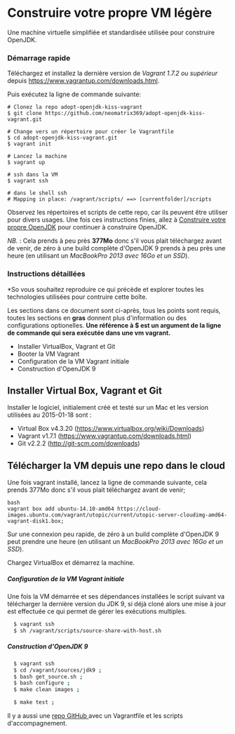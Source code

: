 # Construire votre propre VM légère

Une machine virtuelle simplifiée et standardisée utilisée pour construire OpenJDK.


### Démarrage rapide

Téléchargez et installez la dernière version de *Vagrant 1.7.2 ou supérieur* depuis https://www.vagrantup.com/downloads.html.

Puis exécutez la ligne de commande suivante:

```
# Clonez la repo adopt-openjdk-kiss-vagrant
$ git clone https://github.com/neomatrix369/adopt-openjdk-kiss-vagrant.git

# Change vers un répertoire pour créer le Vagrantfile
$ cd adopt-openjdk-kiss-vagrant.git
$ vagrant init

# Lancez la machine
$ vagrant up

# ssh dans la VM
$ vagrant ssh

# dans le shell ssh
# Mapping in place: /vagrant/scripts/ ==> [currentfolder]/scripts
```

Observez les répertoires et scripts de cette repo, car ils peuvent être utiliser pour divers usages. Une fois ces instructions finies, allez à [Construire votre propre OpenJDK](../binaries/build_your_own_openjdk.md) pour continuer à construire OpenJDK.

*NB.* : Cela prends à peu près **377Mo** donc s'il vous plait téléchargez avant de venir, de zéro à une build complète d'OpenJDK 9 prends à peu près une heure (en utilisant un *MacBookPro 2013 avec 16Go et un SSD*).

### Instructions détaillées

*So vous souhaitez reproduire ce qui précède et explorer toutes les technologies utilisées pour contruire cette boîte.

Les sections dans ce document sont ci-après, tous les points sont requis, toutes les sections en **gras** donnent plus d'information ou des configurations optionelles. **Une référence à $ est un argument de la ligne de commande qui sera exécutée dans une vm vagrant.**

  - Installer VirtualBox, Vagrant et Git
  - Booter la VM Vagrant
  - Configuration de la VM Vagrant initiale
  - Construction d'OpenJDK 9

## Installer Virtual Box, Vagrant et Git
Installer le logiciel, initialement créé et testé sur un Mac et les version utilisées au 2015-01-18 sont :
  - Virtual Box v4.3.20 (https://www.virtualbox.org/wiki/Downloads)
  - Vagrant v1.7.1 (https://www.vagrantup.com/downloads.html)
  - Git v2.2.2 (http://git-scm.com/downloads)

## Télécharger la VM depuis une repo dans le cloud
Une fois vagrant installé, lancez la ligne de commande suivante, cela prends 377Mo donc s'il vous plait téléchargez avant de venir;

```
bash
vagrant box add ubuntu-14.10-amd64 https://cloud-images.ubuntu.com/vagrant/utopic/current/utopic-server-cloudimg-amd64-vagrant-disk1.box;
```

Sur une connexion peu rapide, de zéro à un build complète d'OpenJDK 9 peut prendre une heure (en utilisant un *MacBookPro 2013 avec 16Go et un SSD*).

Chargez VirtualBox et démarrez la machine.

##### Configuration de la VM Vagrant initiale
Une fois la VM démarrée et ses dépendances installées le script suivant va télécharger la dernière version du JDK 9, si déjà cloné alors une mise à jour est effectuée ce qui permet de gérer les exécutions multiples.

```bash
  $ vagrant ssh
  $ sh /vagrant/scripts/source-share-with-host.sh
```

##### Construction d'OpenJDK 9

```bash
  $ vagrant ssh
  $ cd /vagrant/sources/jdk9 ;
  $ bash get_source.sh ;
  $ bash configure ;
  $ make clean images ;
```  
```bash
  $ make test ;
```

Il y a aussi une [repo GitHub ](https://github.com/neomatrix369/adopt-openjdk-kiss-vagrant) avec un Vagrantfile et les scripts d'accompagnement.